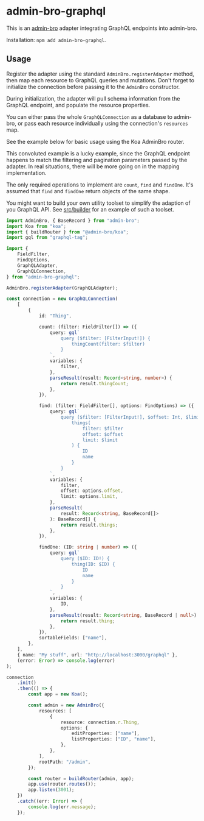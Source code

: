# admin-bro-graphql

This is an [admin-bro](https://github.com/SoftwareBrothers/admin-bro) adapter integrating GraphQL endpoints into admin-bro.

Installation: `npm add admin-bro-graphql`.

## Usage

Register the adapter using the standard `AdminBro.registerAdapter` method, then map each resource to GraphQL queries and mutations. Don't forget to initialize the connection before passing it to the `AdminBro` constructor.

During initialization, the adapter will pull schema information from the GraphQL endpoint, and populate the resource properties.

You can either pass the whole `GraphQLConnection` as a database to admin-bro, or pass each resource individually using the connection's `resources` map.

See the example below for basic usage using the Koa AdminBro router.

This convoluted example is a lucky example, since the GraphQL endpoint happens to match the filtering and pagination parameters passed by the adapter. In real situations, there will be more going on in the mapping implementation.

The only required operations to implement are `count`, `find` and `findOne`. It's assumed that `find` and `findOne` return objects of the same shape.

You might want to build your own utility toolset to simplify the adaption of you GraphQL API. 
See [src/builder](src/builder) for an example of such a toolset.

```typescript
import AdminBro, { BaseRecord } from "admin-bro";
import Koa from "koa";
import { buildRouter } from "@admin-bro/koa";
import gql from "graphql-tag";

import {
    FieldFilter,
    FindOptions,
    GraphQLAdapter,
    GraphQLConnection,
} from "admin-bro-graphql";

AdminBro.registerAdapter(GraphQLAdapter);

const connection = new GraphQLConnection(
    [
        {
            id: "Thing",

            count: (filter: FieldFilter[]) => ({
                query: gql`
                    query ($filter: [FilterInput!]) {
                        thingCount(filter: $filter)
                    }
                `,
                variables: {
                    filter,
                },
                parseResult(result: Record<string, number>) {
                    return result.thingCount;
                },
            }),

            find: (filter: FieldFilter[], options: FindOptions) => ({
                query: gql`
                    query ($filter: [FilterInput!], $offset: Int, $limit: Int) {
                        things(
                            filter: $filter
                            offset: $offset
                            limit: $limit
                        ) {
                            ID
                            name
                        }
                    }
                `,
                variables: {
                    filter,
                    offset: options.offset,
                    limit: options.limit,
                },
                parseResult(
                    result: Record<string, BaseRecord[]>
                ): BaseRecord[] {
                    return result.things;
                },
            }),

            findOne: (ID: string | number) => ({
                query: gql`
                    query ($ID: ID!) {
                        thing(ID: $ID) {
                            ID
                            name
                        }
                    }
                `,
                variables: {
                    ID,
                },
                parseResult(result: Record<string, BaseRecord | null>) {
                    return result.thing;
                },
            }),
            sortableFields: ["name"],
        },
    ],
    { name: "My stuff", url: "http://localhost:3000/graphql" },
    (error: Error) => console.log(error)
);

connection
    .init()
    .then(() => {
        const app = new Koa();

        const admin = new AdminBro({
            resources: [
                {
                    resource: connection.r.Thing,
                    options: {
                        editProperties: ["name"],
                        listProperties: ["ID", "name"],
                    },
                },
            ],
            rootPath: "/admin",
        });

        const router = buildRouter(admin, app);
        app.use(router.routes());
        app.listen(3001);
    })
    .catch((err: Error) => {
        console.log(err.message);
    });

```
